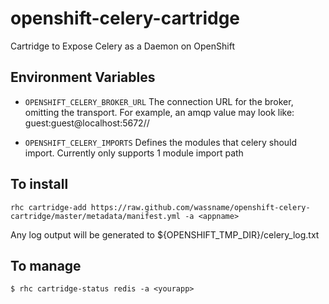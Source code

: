 openshift-celery-cartridge
==========================

Cartridge to Expose Celery as a Daemon on OpenShift

Environment Variables
---------------------

*  <code>OPENSHIFT_CELERY_BROKER_URL</code> 
    The connection URL for the broker, omitting the transport.  For example, an amqp value may look like: guest:guest@localhost:5672//

*  <code>OPENSHIFT_CELERY_IMPORTS</code> 
    Defines the modules that celery should import.  Currently only supports 1 module import path


To install
---------------------

    rhc cartridge-add https://raw.github.com/wassname/openshift-celery-cartridge/master/metadata/manifest.yml -a <appname>
    
Any log output will be generated to ${OPENSHIFT_TMP_DIR}/celery_log.txt

To manage
---------------------

    $ rhc cartridge-status redis -a <yourapp>


